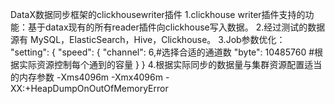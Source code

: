 DataX数据同步框架的clickhousewriter插件
1.clickhouse writer插件支持的功能：基于datax现有的所有reader插件向clickhouse写入数据。
2.经过测试的数据源有 MySQL，ElasticSearch，Hive，Clickhouse。
3.Job参数优化：
"setting": {
      "speed": {
        "channel": 6,#选择合适的通道数
        "byte": 10485760 #根据实际资源控制每个通到的容量
      }
    }
 4.根据实际同步的数据量与集群资源配置适当的内存参数
 -Xms4096m -Xmx4096m -XX:+HeapDumpOnOutOfMemoryError
